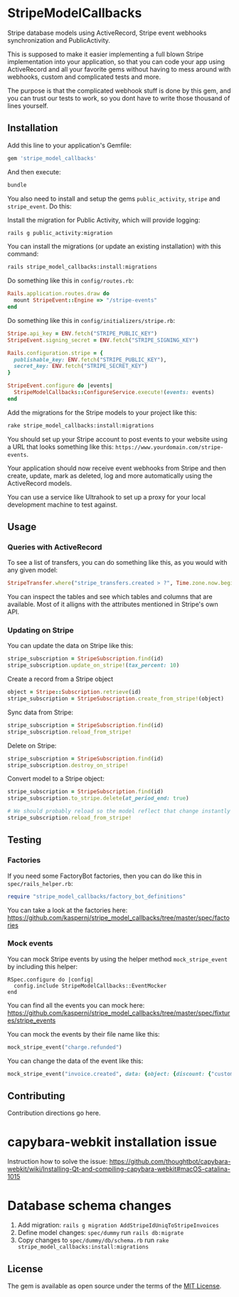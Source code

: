 # StripeModelCallbacks
Stripe database models using ActiveRecord, Stripe event webhooks synchronization and PublicActivity.

This is supposed to make it easier implementing a full blown Stripe implementation into your application,
so that you can code your app using ActiveRecord and all your favorite gems without having to mess around
with webhooks, custom and complicated tests and more.

The purpose is that the complicated webhook stuff is done by this gem, and you can trust our tests to work,
so you dont have to write those thousand of lines yourself.

## Installation
Add this line to your application's Gemfile:

```ruby
gem 'stripe_model_callbacks'
```

And then execute:
```bash
bundle
```

You also need to install and setup the gems `public_activity`, `stripe` and `stripe_event`. Do this:

Install the migration for Public Activity, which will provide logging:
```bash
rails g public_activity:migration
```

You can install the migrations (or update an existing installation) with this command:
```bash
rails stripe_model_callbacks:install:migrations
```

Do something like this in `config/routes.rb`:
```ruby
Rails.application.routes.draw do
  mount StripeEvent::Engine => "/stripe-events"
end
```

Do something like this in `config/initializers/stripe.rb`:
```ruby
Stripe.api_key = ENV.fetch("STRIPE_PUBLIC_KEY")
StripeEvent.signing_secret = ENV.fetch("STRIPE_SIGNING_KEY")

Rails.configuration.stripe = {
  publishable_key: ENV.fetch("STRIPE_PUBLIC_KEY"),
  secret_key: ENV.fetch("STRIPE_SECRET_KEY")
}

StripeEvent.configure do |events|
  StripeModelCallbacks::ConfigureService.execute!(events: events)
end
```

Add the migrations for the Stripe models to your project like this:
```bash
rake stripe_model_callbacks:install:migrations
```

You should set up your Stripe account to post events to your website using a URL that looks something like this:
`https://www.yourdomain.com/stripe-events`.

Your application should now receive event webhooks from Stripe and then create, update, mark as deleted,
log and more automatically using the ActiveRecord models.

You can use a service like Ultrahook to set up a proxy for your local development machine to test against.

## Usage

### Queries with ActiveRecord

To see a list of transfers, you can do something like this, as you would with any given model:

```ruby
StripeTransfer.where("stripe_transfers.created > ?", Time.zone.now.beginning_of_month)
```

You can inspect the tables and see which tables and columns that are available. Most of it alligns with
the attributes mentioned in Stripe's own API.

### Updating on Stripe

You can update the data on Stripe like this:

```ruby
stripe_subscription = StripeSubscription.find(id)
stripe_subscription.update_on_stripe!(tax_percent: 10)
```

Create a record from a Stripe object

```ruby
object = Stripe::Subscription.retrieve(id)
stripe_subscription = StripeSubscription.create_from_stripe!(object)
```

Sync data from Stripe:
```ruby
stripe_subscription = StripeSubscription.find(id)
stripe_subscription.reload_from_stripe!
```

Delete on Stripe:
```ruby
stripe_subscription = StripeSubscription.find(id)
stripe_subscription.destroy_on_stripe!
```

Convert model to a Stripe object:
```ruby
stripe_subscription = StripeSubscription.find(id)
stripe_subscription.to_stripe.delete(at_period_end: true)

# We should probably reload so the model reflect that change instantly (else it should receive it through a sync event in a short while)
stripe_subscription.reload_from_stripe!
```

## Testing

### Factories

If you need some FactoryBot factories, then you can do like this in `spec/rails_helper.rb`:
```ruby
require "stripe_model_callbacks/factory_bot_definitions"
```

You can take a look at the factories here:
https://github.com/kaspernj/stripe_model_callbacks/tree/master/spec/factories

### Mock events

You can mock Stripe events by using the helper method `mock_stripe_event` by including this helper:

```
RSpec.configure do |config|
  config.include StripeModelCallbacks::EventMocker
end
```

You can find all the events you can mock here: https://github.com/kaspernj/stripe_model_callbacks/tree/master/spec/fixtures/stripe_events

You can mock the events by their file name like this:
```ruby
mock_stripe_event("charge.refunded")
```

You can change the data of the event like this:
```ruby
mock_stripe_event("invoice.created", data: {object: {discount: {"customer": "cus_CLI9d5IHGcdWBY"}}})
```

## Contributing
Contribution directions go here.

# capybara-webkit installation issue
Instruction how to solve the issue: https://github.com/thoughtbot/capybara-webkit/wiki/Installing-Qt-and-compiling-capybara-webkit#macOS-catalina-1015

# Database schema changes
  1. Add migration: ```rails g migration AddStripeIdUniqToStripeInvoices```
  2. Define model changes: `spec/dummy` run ```rails db:migrate```
  3. Copy changes to  `spec/dummy/db/schema.rb` run ```rake stripe_model_callbacks:install:migrations```

## License
The gem is available as open source under the terms of the [MIT License](http://opensource.org/licenses/MIT).
